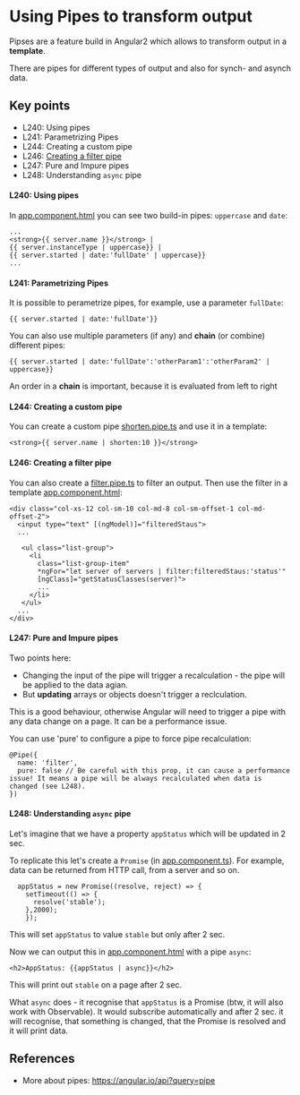 # Using Pipes to transform output

Pipses are a feature build in Angular2 which allows to transform output in a **template**.

There are pipes for different types of output and also for synch- and asynch data.
## Key points
* L240: Using pipes
* L241: Parametrizing Pipes
* L244: Creating a custom pipe
* L246: [Creating a filter pipe](#l246-creating-a-filter-pipe)
* L247: Pure and Impure pipes
* L248: Understanding `async` pipe


#### L240: Using pipes

In [app.component.html](https://github.com/ebd622/fe-samples/blob/master/pipes/src/app/app.component.html) you can see two build-in pipes: `uppercase` and `date`:

```
...
<strong>{{ server.name }}</strong> |
{{ server.instanceType | uppercase}} |
{{ server.started | date:'fullDate' | uppercase}}
...
```
#### L241: Parametrizing Pipes
It is possible to perametrize pipes, for example, use a parameter `fullDate`:

```
{{ server.started | date:'fullDate'}}
```

You can also use multiple parameters (if any) and **chain** (or combine) different pipes:

```
{{ server.started | date:'fullDate':'otherParam1':'otherParam2' | uppercase}}
```
An order in a **chain** is important, because it is evaluated from left to right

#### L244: Creating a custom pipe

You can create a custom pipe [shorten.pipe.ts](https://github.com/ebd622/fe-samples/blob/master/pipes/src/app/shorten.pipe.ts) and use it in a template:
```
<strong>{{ server.name | shorten:10 }}</strong>
```

#### L246: Creating a filter pipe

You can also create a [filter.pipe.ts](https://github.com/ebd622/fe-samples/blob/master/pipes/src/app/filter.pipe.ts) to filter an output. Then use the filter in a template [app.component.html](https://github.com/ebd622/fe-samples/blob/master/pipes/src/app/app.component.html):

```
<div class="col-xs-12 col-sm-10 col-md-8 col-sm-offset-1 col-md-offset-2">
  <input type="text" [(ngModel)]="filteredStaus">
  ...

   <ul class="list-group">
     <li
       class="list-group-item"
       *ngFor="let server of servers | filter:filteredStaus:'status'"
       [ngClass]="getStatusClasses(server)">
       ...
     </li>
   </ul>
  ...
</div>
```

#### L247: Pure and Impure pipes
Two points here:
* Changing the input of the pipe will trigger a recalculation - the pipe will be applied to the data agian.
* But **updating** arrays or objects doesn't trigger a reclculation.

This is a good behaviour, otherwise Angular will need to trigger a pipe with any data change on a page. It can be a performance issue.

You can use 'pure' to configure a pipe to force pipe recalculation:
```
@Pipe({
  name: 'filter',
  pure: false // Be careful with this prop, it can cause a performance issue! It means a pipe will be always recalculated when data is changed (see L248).
})
```

#### L248: Understanding `async` pipe

Let's imagine that we have a property `appStatus` which will be updated in 2 sec. 

To replicate this let's create a `Promise` (in [app.component.ts](https://github.com/ebd622/fesamples/blob/master/pipes/src/app/app.component.ts)). For example, data can be returned from HTTP call, from a server and so on.

```
  appStatus = new Promise((resolve, reject) => {
    setTimeout(() => {
      resolve('stable');
    },2000);
    });
```
This will set `appStatus` to value `stable` but only after 2 sec.

Now we can output this in [app.component.html](https://github.com/ebd622/fe-samples/blob/master/pipes/src/app/app.component.html) with a pipe `async`:

```
<h2>AppStatus: {{appStatus | async}}</h2>
```
This will print out `stable` on a page after 2 sec.

What `async` does - it recognise that `appStatus` is a Promise (btw, it will also work with Observable). It would subscribe automatically and after 2 sec. 
it will recognise, that something is changed, that the Promise is resolved and it will print data.

## References
* More about pipes: https://angular.io/api?query=pipe
